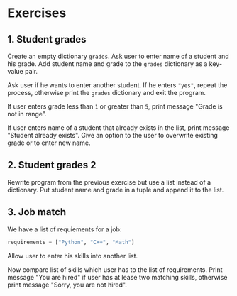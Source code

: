 # Exercises

## 1. Student grades

Create an empty dictionary `grades`. Ask user to enter name of a student and his grade. Add student name and grade to the `grades` dictionary as a key-value pair.

Ask user if he wants to enter another student. If he enters `"yes"`, repeat the process, otherwise print the `grades` dictionary and exit the program.

If user enters grade less than `1` or greater than `5`, print message "Grade is not in range".

If user enters name of a student that already exists in the list, print message "Student already exists". Give an option to the user to overwrite existing grade or to enter new name.

## 2. Student grades 2

Rewrite program from the previous exercise but use a list instead of a dictionary. Put student name and grade in a tuple and append it to the list.

## 3. Job match

We have a list of requiements for a job:

```python
requirements = ["Python", "C++", "Math"]
```

Allow user to enter his skills into another list.

Now compare list of skills which user has to the list of requirements. Print message "You are hired" if user has at lease two matching skills, otherwise print message "Sorry, you are not hired".
